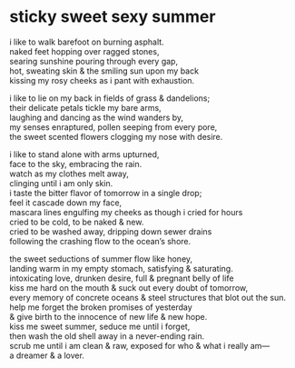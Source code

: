 # sticky sweet sexy summer

i like to walk barefoot on burning asphalt.<br/>
naked feet hopping over ragged stones,<br/>
searing sunshine pouring through every gap,<br/>
hot, sweating skin & the smiling sun upon my back<br/>
kissing my rosy cheeks as i pant with exhaustion.

i like to lie on my back in fields of grass & dandelions;<br/>
their delicate petals tickle my bare arms,<br/>
laughing and dancing as the wind wanders by,<br/>
my senses enraptured, pollen seeping from every pore,<br/>
the sweet scented flowers clogging my nose with desire.

i like to stand alone with arms upturned,<br/>
face to the sky, embracing the rain.<br/>
watch as my clothes melt away,<br/>
clinging until i am only skin.<br/>
i taste the bitter flavor of tomorrow in a single drop;<br/>
feel it cascade down my face,<br/>
mascara lines engulfing my cheeks as though i cried for hours<br/>
cried to be cold, to be naked & new.<br/>
cried to be washed away, dripping down sewer drains<br/>
following the crashing flow to the ocean’s shore.

the sweet seductions of summer flow like honey,<br/>
landing warm in my empty stomach, satisfying & saturating.<br/>
intoxicating love, drunken desire, full & pregnant belly of life<br/>
kiss me hard on the mouth & suck out every doubt of tomorrow,<br/>
every memory of concrete oceans & steel structures that blot out the sun.<br/>
help me forget the broken promises of yesterday<br/>
& give birth to the innocence of new life & new hope.<br/>
kiss me sweet summer, seduce me until i forget,<br/>
then wash the old shell away in a never-ending rain.<br/>
scrub me until i am clean & raw, exposed for who & what i really am&mdash;<br/>
a dreamer & a lover.
